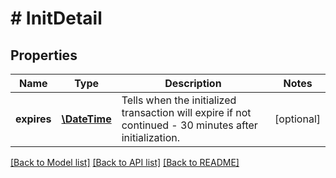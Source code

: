 # # InitDetail

## Properties

Name | Type | Description | Notes
------------ | ------------- | ------------- | -------------
**expires** | [**\DateTime**](\DateTime.md) | Tells when the initialized transaction will expire if not continued - 30 minutes after initialization. | [optional]

[[Back to Model list]](../../README.md#models) [[Back to API list]](../../README.md#endpoints) [[Back to README]](../../README.md)
